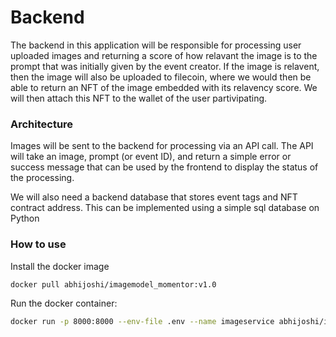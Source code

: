# Backend

The backend in this application will be responsible for processing user uploaded images and returning a score of how relavant the image is to the prompt that was initially given by the event creator. If the image is relavent, then the image will also be uploaded to filecoin, where we would then be able to return an NFT of the image embedded with its relavency score. We will then attach this NFT to the wallet of the user partivipating.

### Architecture

Images will be sent to the backend for processing via an API call. The API will take an image, prompt (or event ID), and return a simple error or success message that can be used by the frontend to display the status of the processing.

We will also need a backend database that stores event tags and NFT contract address. This can be implemented using a simple sql database on Python

### How to use

Install the docker image

```bash
docker pull abhijoshi/imagemodel_momentor:v1.0
```

Run the docker container:

```bash
docker run -p 8000:8000 --env-file .env --name imageservice abhijoshi/imagemodel_momentor:v1.0
```

